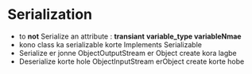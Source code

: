 # Serialization

- to **not** Serialize an attribute : **transiant** **variable_type variableNmae**
- kono class ka serializable korte Implements Serializable
- Serialize er jonne ObjectOutputStream er Object create kora lagbe
- Deserialize korte hole ObjectInputStream erObject create korte hobe